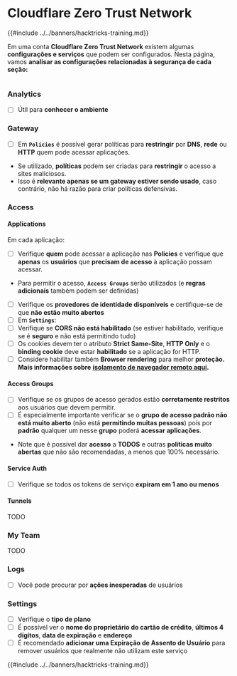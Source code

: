 # Cloudflare Zero Trust Network

{{#include ../../banners/hacktricks-training.md}}

Em uma conta **Cloudflare Zero Trust Network** existem algumas **configurações e serviços** que podem ser configurados. Nesta página, vamos **analisar as configurações relacionadas à segurança de cada seção:**

<figure><img src="../../images/image (206).png" alt=""><figcaption></figcaption></figure>

### Analytics

- [ ] Útil para **conhecer o ambiente**

### **Gateway**

- [ ] Em **`Policies`** é possível gerar políticas para **restringir** por **DNS**, **rede** ou **HTTP** quem pode acessar aplicações.
- Se utilizado, **políticas** podem ser criadas para **restringir** o acesso a sites maliciosos.
- Isso é **relevante apenas se um gateway estiver sendo usado**, caso contrário, não há razão para criar políticas defensivas.

### Access

#### Applications

Em cada aplicação:

- [ ] Verifique **quem** pode acessar a aplicação nas **Policies** e verifique que **apenas** os **usuários** que **precisam de acesso** à aplicação possam acessar.
- Para permitir o acesso, **`Access Groups`** serão utilizados (e **regras adicionais** também podem ser definidas)
- [ ] Verifique os **provedores de identidade disponíveis** e certifique-se de que **não estão muito abertos**
- [ ] Em **`Settings`**:
- [ ] Verifique se **CORS não está habilitado** (se estiver habilitado, verifique se é **seguro** e não está permitindo tudo)
- [ ] Os cookies devem ter o atributo **Strict Same-Site**, **HTTP Only** e o **binding cookie** deve estar **habilitado** se a aplicação for HTTP.
- [ ] Considere habilitar também **Browser rendering** para melhor **proteção. Mais informações sobre** [**isolamento de navegador remoto aqui**](https://blog.cloudflare.com/cloudflare-and-remote-browser-isolation/)**.**

#### **Access Groups**

- [ ] Verifique se os grupos de acesso gerados estão **corretamente restritos** aos usuários que devem permitir.
- [ ] É especialmente importante verificar se o **grupo de acesso padrão não está muito aberto** (não está **permitindo muitas pessoas**) pois por **padrão** qualquer um nesse **grupo** poderá **acessar aplicações**.
- Note que é possível dar **acesso** a **TODOS** e outras **políticas muito abertas** que não são recomendadas, a menos que 100% necessário.

#### Service Auth

- [ ] Verifique se todos os tokens de serviço **expiram em 1 ano ou menos**

#### Tunnels

TODO

### My Team

TODO

### Logs

- [ ] Você pode procurar por **ações inesperadas** de usuários

### Settings

- [ ] Verifique o **tipo de plano**
- [ ] É possível ver o **nome do proprietário do cartão de crédito**, **últimos 4 dígitos**, **data de expiração** e **endereço**
- [ ] É recomendado **adicionar uma Expiração de Assento de Usuário** para remover usuários que realmente não utilizam este serviço

{{#include ../../banners/hacktricks-training.md}}
